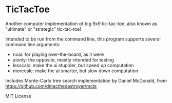 # TicTacToe
Another computer implementation of big 9x9 tic-tac-toe, also known as "ultimate" or "strategic" tic-tac-toe!

Intended to be run from the command line, this program supports several command line arguments:
* noai: for playing over-the-board, as it were
* aionly: the opposite, mostly intended for testing
* lesscalc: make the ai stupider, but speed up computation
* morecalc: make the ai smarter, but slow down computation

Includes Monte-Carlo tree search implementation by Daniel McDonald, from https://github.com/dmacthedestroyer/mcts

MIT License
